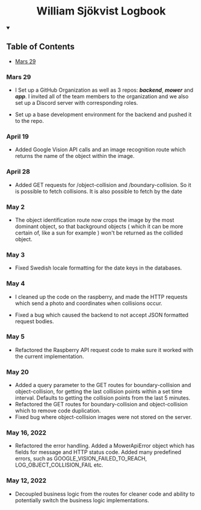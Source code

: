 <h1 align="center">William Sjökvist Logbook</h1>


<details open="open">
  <summary><h2>Table of Contents</h2></summary>

- [Mars 29](#Mars-29-(29/2/22))

</details>

### Mars 29

- I Set up a GitHub Organization as well as 3 repos: ***backend***, ***mower*** and ***app***. I invited all of the team members to the organization and we also set up a Discord server with corresponding roles.

- Set up a base development environment for the backend and pushed it to the repo. 

### April 19

- Added Google Vision API calls and an image recognition route which returns the name of the object within the image.

### April 28

- Added GET requests for /object-collision and /boundary-collision. So it is possible to fetch collisions. It is also possible to fetch by the date 

### May 2

- The object identification route now crops the image by the most dominant object, so that background objects ( which it can be more certain of, like a sun for example ) won't be returned as the collided object.

### May 3

- Fixed Swedish locale formatting for the date keys in the databases.

### May 4

- I cleaned up the code on the raspberry, and made the HTTP requests which send a photo and coordinates when collisions occur. 

- Fixed a bug which caused the backend to not accept JSON formatted request bodies.

### May 5

- Refactored the Raspberry API request code to make sure it worked with the current implementation. 

### May 20

- Added a query parameter to the GET routes for boundary-collision and object-collision, for getting the last collision points within a set time interval. Defaults to getting the collision points from the last 5 minutes.
- Refactored the GET routes for boundary-collision and object-collision which to remove code duplication.
- Fixed bug where object-collision images were not stored on the server. 


### May 16, 2022

- Refactored the error handling. Added a MowerApiError object which has fields for message and HTTP status code. Added many predefined errors, such as GOOGLE_VISION_FAILED_TO_REACH, LOG_OBJECT_COLLISION_FAIL etc.


### May 12, 2022

- Decoupled business logic from the routes for cleaner code and ability to potentially switch the business logic implementations.